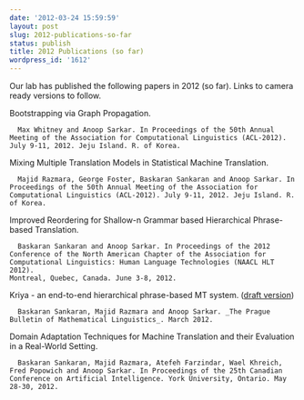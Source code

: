 ```yaml
---
date: '2012-03-24 15:59:59'
layout: post
slug: 2012-publications-so-far
status: publish
title: 2012 Publications (so far)
wordpress_id: '1612'
---
```


Our lab has published the following papers in 2012 (so far). Links to camera ready versions to follow.




  Bootstrapping via Graph Propagation.

      Max Whitney and Anoop Sarkar. In Proceedings of the 50th Annual Meeting of the Association for Computational Linguistics (ACL-2012). July 9-11, 2012. Jeju Island. R. of Korea.


  Mixing Multiple Translation Models in Statistical Machine Translation.

      Majid Razmara, George Foster, Baskaran Sankaran and Anoop Sarkar. In Proceedings of the 50th Annual Meeting of the Association for Computational Linguistics (ACL-2012). July 9-11, 2012. Jeju Island. R. of Korea.


  Improved Reordering for Shallow-n Grammar based Hierarchical Phrase-based Translation.

      Baskaran Sankaran and Anoop Sarkar. In Proceedings of the 2012 Conference of the North American Chapter of the Association for Computational Linguistics: Human Language Technologies (NAACL HLT 2012).
    Montreal, Quebec, Canada. June 3-8, 2012.


  Kriya - an end-to-end hierarchical phrase-based MT system. ([draft version](papers/pdf/art-sankaran-razmara-sarkar.pdf))

      Baskaran Sankaran, Majid Razmara and Anoop Sarkar. _The Prague Bulletin of Mathematical Linguistics_. March 2012.


  Domain Adaptation Techniques for Machine Translation and their Evaluation in a Real-World Setting.

      Baskaran Sankaran, Majid Razmara, Atefeh Farzindar, Wael Khreich, Fred Popowich and Anoop Sarkar. In Proceedings of the 25th Canadian Conference on Artificial Intelligence. York University, Ontario. May 28-30, 2012.



